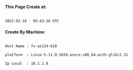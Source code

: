 
   
#### This Page Create at:

```bash

2022-02-18 - 05:43:16 UTC

```

#### Create By Machine:

```bash

Host Name : fv-az124-628

platform  : Linux-5.11.0-1028-azure-x86_64-with-glibc2.31

Ip Local  : 10.1.1.8

```

